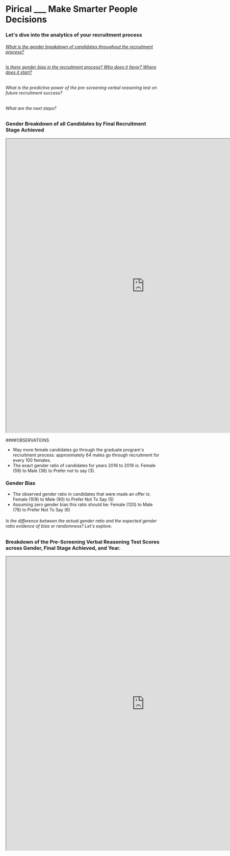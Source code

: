 # Pirical ___ Make Smarter People Decisions

### Let's dive into the analytics of your recruitment process
###### [What is the gender breakdown of candidates throughout the recruitment process?](#Gender-Breakdown-of-all-Candidates-by-Final-Recruitment-Stage-Achieved)
###### [Is there gender bias in the recruitment process? Who does it favor? Where does it start?](#gender-bias)
###### What is the predictive power of the pre-screening verbal reasoning test on future recruitment success?
###### What are the next steps?

### Gender Breakdown of all Candidates by Final Recruitment Stage Achieved 

<iframe width="900" height="955" src="https://public.tableau.com/views/GenderBias_16132350298880/Dashboard1?:language=en&:display_count=y&publish=yes&:origin=viz_share_link&:showVizHome=no"></iframe>

####OBSERVATIONS

* Way more female candidates go through the graduate program's recruitment process: approximately 64 males go through recruitment for every 100 females.
* The exact gender ratio of candidates for years 2016 to 2019 is: Female (59) to Male (38) to Prefer not to say (3).

### Gender Bias

* The observed gender ratio in candidates that were made an offer is: Female (109) to Male (90) to Prefer Not To Say (5)
* Assuming zero gender bias this ratio should be: Female (120) to Male (78) to Prefer Not To Say (6)

###### Is the difference between the actual gender ratio and the expected gender ratio evidence of bias or randomness? Let's explore.



### Breakdown of the Pre-Screening Verbal Reasoning Test Scores across Gender, Final Stage Achieved, and Year.

<iframe width="900" height="955" src="https://public.tableau.com/views/TestScorebyYear/Sheet1?:language=en&:display_count=y&publish=yes&:origin=viz_share_link&:showVizHome=no"></iframe>
